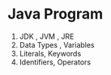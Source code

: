 # Java Program

1. JDK , JVM , JRE
2. Data Types , Variables
3. Literals, Keywords 
4. Identifiers, Operators